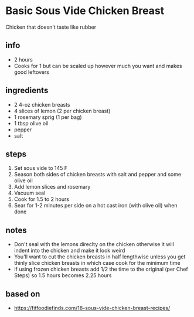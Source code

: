 # Basic Sous Vide Chicken Breast

Chicken that doesn't taste like rubber

## info

* 2 hours
* Cooks for 1 but can be scaled up however much you want and makes good leftovers

## ingredients

* 2 4-oz chicken breasts
* 4 slices of lemon (2 per chicken breast)
* 1 rosemary sprig (1 per bag)
* 1 tbsp olive oil
* pepper
* salt

## steps

1. Set sous vide to 145 F
2. Season both sides of chicken breasts with salt and pepper and some olive oil
3. Add lemon slices and rosemary
4. Vacuum seal
5. Cook for 1.5 to 2 hours
6. Sear for 1-2 minutes per side on a hot cast iron (with olive oil) when done

## notes

* Don't seal with the lemons direclty on the chicken otherwise it will indent into the chicken and make it look weird
* You'll want to cut the chicken breasts in half lengthwise unless you get thinly slice chicken breasts in which case cook for the minimum time
* If using frozen chicken breasts add 1/2 the time to the original (per Chef Steps) so 1.5 hours becomes 2.25 hours

## based on

* https://fitfoodiefinds.com/18-sous-vide-chicken-breast-recipes/
